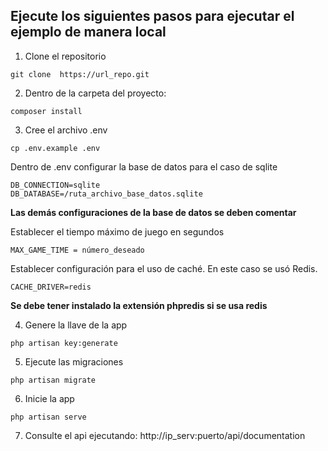 ##  Ejecute los siguientes pasos para ejecutar el ejemplo de manera local

1. Clone el repositorio
```
git clone  https://url_repo.git
```
2. Dentro de la carpeta del proyecto:
```
composer install
```
3. Cree el archivo .env
```
cp .env.example .env
```
Dentro de .env configurar la base de datos para el caso de sqlite
```
DB_CONNECTION=sqlite
DB_DATABASE=/ruta_archivo_base_datos.sqlite
```
**Las demás configuraciones de la base de datos se deben comentar**

Establecer el tiempo máximo de juego en segundos
```
MAX_GAME_TIME = número_deseado
```
Establecer configuración para el uso de caché. En este caso se usó Redis.
```
CACHE_DRIVER=redis
```
**Se debe tener instalado la extensión phpredis si se usa redis**

4. Genere la llave de la app
```
php artisan key:generate
```
5. Ejecute las migraciones
```
php artisan migrate
```
6. Inicie la app
```
php artisan serve
```
7. Consulte el api ejecutando:
http://ip_serv:puerto/api/documentation


